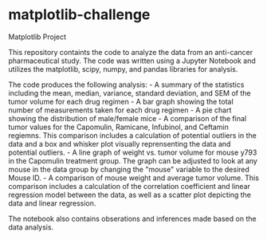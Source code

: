 # matplotlib-challenge
Matplotlib Project

This repository containts the code to analyze the data from an anti-cancer pharmaceutical study. The code was written using a Jupyter Notebook and utilizes the matplotlib, scipy, numpy, and pandas libraries for analysis.

The code produces the following analysis:
    - A summary of the statistics including the mean, median, variance, standard deviation, and SEM of the tumor volume for each drug regimen
    - A bar graph showing the total number of measurements taken for each drug regimen
    - A pie chart showing the distribution of male/female mice
    - A comparison of the final tumor values for the Capomulin, Ramicane, Infubinol, and Ceftamin regiemns. This comparison includes a calculation of potential outliers in the data and a box and whisker plot visually reprensenting the data and potential outliers.
    - A line graph of weight vs. tumor volume for mouse y793 in the Capomulin treatment group. The graph can be adjusted to look at any mouse in the data group by changing the "mouse" variable to the desired Mouse ID.
    - A comparison of mouse weight and average tumor volume. This comparison includes a calculation of the correlation coefficient and linear regression model between the data, as well as a scatter plot depicting the data and linear regression.

The notebook also contains obserations and inferences made based on the data analysis.
